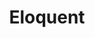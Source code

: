 ---
extends: _layouts.tag
title: Eloquent
description: A collection of Articles that are focused on the Eloquent ORM.
---